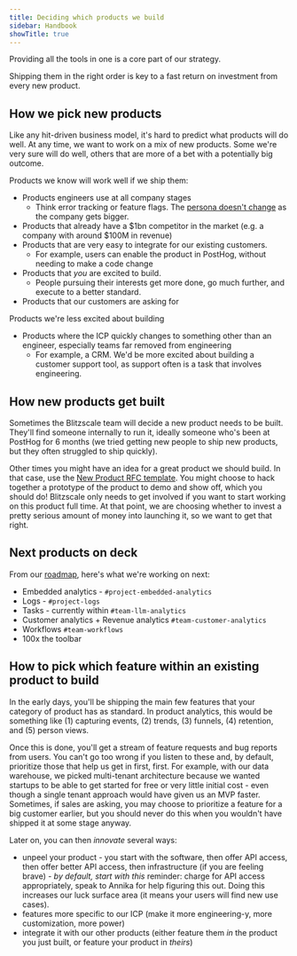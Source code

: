```yaml
---
title: Deciding which products we build
sidebar: Handbook
showTitle: true
---
```

Providing all the tools in one is a core part of our strategy.

Shipping them in the right order is key to a fast return on investment from every new product.

## How we pick new products

Like any hit-driven business model, it's hard to predict what products will do well. At any time, we want to work on a mix of new products. Some we're very sure will do well, others that are more of a bet with a potentially big outcome.

Products we know will work well if we ship them:
- Products engineers use at all company stages
  - Think error tracking or feature flags. The [persona doesn't change](/handbook/who-we-build-for#our-current-persona) as the company gets bigger.
- Products that already have a $1bn competitor in the market (e.g. a company with around $100M in revenue)
- Products that are very easy to integrate for our existing customers. 
  - For example, users can enable the product in PostHog, without needing to make a code change
- Products that _you_ are excited to build. 
  - People pursuing their interests get more done, go much further, and execute to a better standard.
- Products that our customers are asking for

Products we're less excited about building
- Products where the ICP quickly changes to something other than an engineer, especially teams far removed from engineering
  - For example, a CRM. We'd be more excited about building a customer support tool, as support often is a task that involves engineering.

## How new products get built

Sometimes the Blitzscale team will decide a new product needs to be built. They'll find someone internally to run it, ideally someone who's been at PostHog for 6 months (we tried getting new people to ship new products, but they often struggled to ship quickly).

Other times you might have an idea for a great product we should build. In that case, use the [New Product RFC template](https://github.com/PostHog/product-internal/blob/main/requests-for-comments/templates/request-for-comments-new-product.md). You might choose to hack together a prototype of the product to demo and show off, which you should do! Blitzscale only needs to get involved if you want to start working on this product full time. At that point, we are choosing whether to invest a pretty serious amount of money into launching it, so we want to get that right.

## Next products on deck

From our [roadmap](/roadmap), here's what we're working on next:

- Embedded analytics - `#project-embedded-analytics`
- Logs - `#project-logs`
- Tasks - currently within `#team-llm-analytics`
- Customer analytics + Revenue analytics `#team-customer-analytics`
- Workflows `#team-workflows`
- 100x the toolbar

## How to pick which feature within an existing product to build

In the early days, you'll be shipping the main few features that your category of product has as standard. In product analytics, this would be something like (1) capturing events, (2) trends, (3) funnels, (4) retention, and (5) person views.

Once this is done, you'll get a stream of feature requests and bug reports from users. You can't go too wrong if you listen to these and, by default, prioritize those that help us get in first, first. For example, with our data warehouse, we picked multi-tenant architecture because we wanted startups to be able to get started for free or very little initial cost - even though a single tenant approach would have given us an MVP faster. Sometimes, if sales are asking, you may choose to prioritize a feature for a big customer earlier, but you should never do this when you wouldn't have shipped it at some stage anyway.

Later on, you can then _innovate_ several ways:

* unpeel your product - you start with the software, then offer API access, then offer better API access, then infrastructure (if you are feeling brave) - *by default, start with this* reminder: charge for API access appropriately, speak to Annika for help figuring this out. Doing this increases our luck surface area (it means your users will find new use cases).
* features more specific to our ICP (make it more engineering-y, more customization, more power)
* integrate it with our other products (either feature them _in_ the product you just built, or feature your product in _theirs_)

